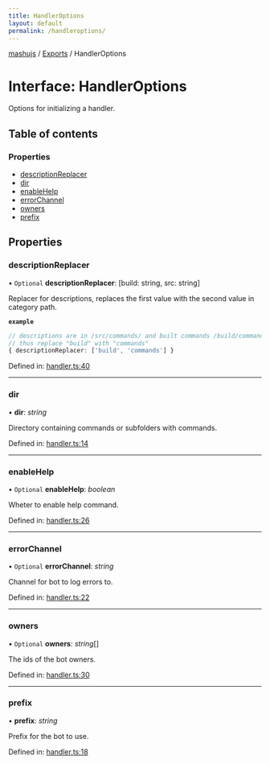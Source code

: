 ```yaml
---
title: HandlerOptions
layout: default
permalink: /handleroptions/
---
```

[mashujs](/) / [Exports](/modules/) / HandlerOptions

# Interface: HandlerOptions

Options for initializing a handler.

## Table of contents

### Properties

- [descriptionReplacer](/handleroptions/#descriptionreplacer)
- [dir](/handleroptions/#dir)
- [enableHelp](/handleroptions/#enablehelp)
- [errorChannel](/handleroptions/#errorchannel)
- [owners](/handleroptions/#owners)
- [prefix](/handleroptions/#prefix)

## Properties

### descriptionReplacer

• `Optional` **descriptionReplacer**: [build: string, src: string]

Replacer for descriptions, replaces the first value with the second value in category path.

**`example`** 
```ts
// descriptions are in /src/commands/ and built commands /build/commands/
// thus replace "build" with "commands"
{ descriptionReplacer: ['build', 'commands'] }
```

Defined in: [handler.ts:40](https://github.com/EpokTarren/mashu/blob/a18c528/src/handler.ts#L40)

___

### dir

• **dir**: *string*

Directory containing commands or subfolders with commands.

Defined in: [handler.ts:14](https://github.com/EpokTarren/mashu/blob/a18c528/src/handler.ts#L14)

___

### enableHelp

• `Optional` **enableHelp**: *boolean*

Wheter to enable help command.

Defined in: [handler.ts:26](https://github.com/EpokTarren/mashu/blob/a18c528/src/handler.ts#L26)

___

### errorChannel

• `Optional` **errorChannel**: *string*

Channel for bot to log errors to.

Defined in: [handler.ts:22](https://github.com/EpokTarren/mashu/blob/a18c528/src/handler.ts#L22)

___

### owners

• `Optional` **owners**: *string*[]

The ids of the bot owners.

Defined in: [handler.ts:30](https://github.com/EpokTarren/mashu/blob/a18c528/src/handler.ts#L30)

___

### prefix

• **prefix**: *string*

Prefix for the bot to use.

Defined in: [handler.ts:18](https://github.com/EpokTarren/mashu/blob/a18c528/src/handler.ts#L18)
